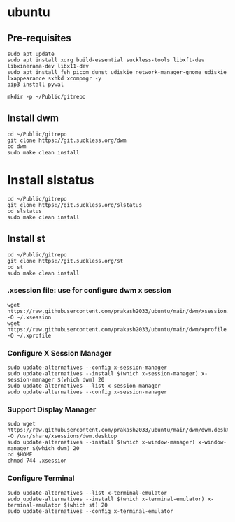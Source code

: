 # ubuntu

## Pre-requisites
```
sudo apt update
sudo apt install xorg build-essential suckless-tools libxft-dev libxinerama-dev libx11-dev
sudo apt install feh picom dunst udiskie network-manager-gnome udiskie lxappearance sxhkd xcompmgr -y
pip3 install pywal

mkdir -p ~/Public/gitrepo
```

## Install dwm
```
cd ~/Public/gitrepo
git clone https://git.suckless.org/dwm
cd dwm
sudo make clean install
```

# Install slstatus
```
cd ~/Public/gitrepo
git clone https://git.suckless.org/slstatus
cd slstatus
sudo make clean install
```

## Install st
```
cd ~/Public/gitrepo
git clone https://git.suckless.org/st
cd st
sudo make clean install
```
### .xsession file: use for configure dwm x session
```
wget https://raw.githubusercontent.com/prakash2033/ubuntu/main/dwm/xsession.slstatus -O ~/.xsession
wget https://raw.githubusercontent.com/prakash2033/ubuntu/main/dwm/xprofile -O ~/.xprofile
```

### Configure X Session Manager
```
sudo update-alternatives --config x-session-manager
sudo update-alternatives --install $(which x-session-manager) x-session-manager $(which dwm) 20
sudo update-alternatives --list x-session-manager
sudo update-alternatives --config x-session-manager

```

### Support Display Manager
```
sudo wget https://raw.githubusercontent.com/prakash2033/ubuntu/main/dwm/dwm.desktop -O /usr/share/xsessions/dwm.desktop
sudo update-alternatives --install $(which x-window-manager) x-window-manager $(which dwm) 20
cd $HOME
chmod 744 .xsession
```

### Configure Terminal
```
sudo update-alternatives --list x-terminal-emulator
sudo update-alternatives --install $(which x-terminal-emulator) x-terminal-emulator $(which st) 20
sudo update-alternatives --config x-terminal-emulator
```
